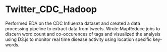 # Twitter_CDC_Hadoop

Performed EDA on the CDC Influenza dataset and created a data processing pipeline to extract data from tweets. Wrote MapReduce jobs to discern word count and co-occurences of tags and visualized the analysis using D3.js to monitor real time disease activity using location specific key-words.
